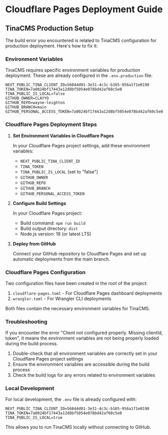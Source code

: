 # Cloudflare Pages Deployment Guide

## TinaCMS Production Setup

The build error you encountered is related to TinaCMS configuration for production deployment. Here's how to fix it:

### Environment Variables

TinaCMS requires specific environment variables for production deployment. These are already configured in the `.env.production` file:

```
NEXT_PUBLIC_TINA_CLIENT_ID=56844d01-3e31-4c3c-b165-956a1f1e0198
TINA_TOKEN=7a0024bf17443a12d8bf5054e078bd42af60c5e0
TINA_PUBLIC_IS_LOCAL=false
GITHUB_OWNER=CLAYYO
GITHUB_REPO=wayne-leighton
GITHUB_BRANCH=main
GITHUB_PERSONAL_ACCESS_TOKEN=7a0024bf17443a12d8bf5054e078bd42af60c5e0
```

### Cloudflare Pages Deployment Steps

1. **Set Environment Variables in Cloudflare Pages**

   In your Cloudflare Pages project settings, add these environment variables:
   
   - `NEXT_PUBLIC_TINA_CLIENT_ID`
   - `TINA_TOKEN`
   - `TINA_PUBLIC_IS_LOCAL` (set to "false")
   - `GITHUB_OWNER`
   - `GITHUB_REPO`
   - `GITHUB_BRANCH`
   - `GITHUB_PERSONAL_ACCESS_TOKEN`

2. **Configure Build Settings**

   In your Cloudflare Pages project:
   - Build command: `npm run build`
   - Build output directory: `dist`
   - Node.js version: 18 (or latest LTS)

3. **Deploy from GitHub**

   Connect your GitHub repository to Cloudflare Pages and set up automatic deployments from the main branch.

### Cloudflare Pages Configuration

Two configuration files have been created in the root of the project:

1. `cloudflare-pages.toml` - For Cloudflare Pages dashboard deployments
2. `wrangler.toml` - For Wrangler CLI deployments

Both files contain the necessary environment variables for TinaCMS.

### Troubleshooting

If you encounter the error "Client not configured properly. Missing clientId, token", it means the environment variables are not being properly loaded during the build process.

1. Double-check that all environment variables are correctly set in your Cloudflare Pages project settings
2. Ensure the environment variables are accessible during the build process
3. Check the build logs for any errors related to environment variables

### Local Development

For local development, the `.env` file is already configured with:

```
NEXT_PUBLIC_TINA_CLIENT_ID=56844d01-3e31-4c3c-b165-956a1f1e0198
TINA_TOKEN=7a0024bf17443a12d8bf5054e078bd42af60c5e0
TINA_PUBLIC_IS_LOCAL=true
```

This allows you to run TinaCMS locally without connecting to GitHub.
